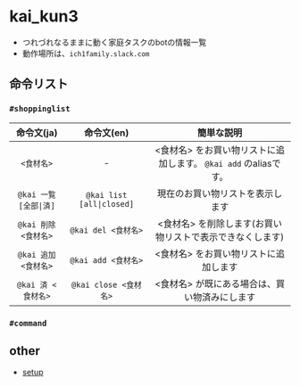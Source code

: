 kai_kun3
===

* つれづれなるままに動く家庭タスクのbotの情報一覧
* 動作場所は、`ich1family.slack.com`

## 命令リスト

### `#shoppinglist`

| 命令文(ja) | 命令文(en) | 簡単な説明 |
| :---:  | :---: | :---: |
| `<食材名>` | - | <食材名> をお買い物リストに追加します。 `@kai add` のaliasです。|
| `@kai 一覧 [全部\|済]` | `@kai list [all\|closed]` | 現在のお買い物リストを表示します|
| `@kai 削除 <食材名>` | `@kai del <食材名>` | <食材名> を削除します(お買い物リストで表示できなくします) |
| `@kai 追加 <食材名>` | `@kai add <食材名>` | <食材名> をお買い物リストに追加します |
| `@kai 済 <食材名>` | `@kai close <食材名>` | <食材名> が既にある場合は、買い物済みにします |

### `#command`

## other

* [setup](ope/setup.md)
